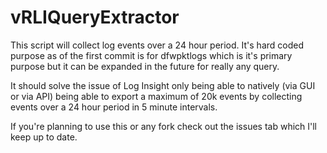 # vRLIQueryExtractor

This script will collect log events over a 24 hour period. It's hard coded purpose as of the first commit is for dfwpktlogs which is it's primary purpose but it can be expanded in the future for really any query.

It should solve the issue of Log Insight only being able to natively (via GUI or via API) being able to export a maximum of 20k events by collecting events over a 24 hour period in 5 minute intervals.

If you're planning to use this or any fork check out the issues tab which I'll keep up to date.
